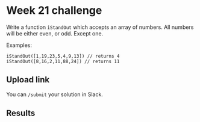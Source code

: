 # Week 21 challenge

Write a function `iStandOut` which accepts an array of numbers. All numbers will be either even, or odd. Except one. 


Examples:
```
iStandOut([1,19,23,5,4,9,13]) // returns 4
iStandOut([8,16,2,11,88,24]) // returns 11
```


## Upload link

You can `/submit` your solution in Slack.

## Results

